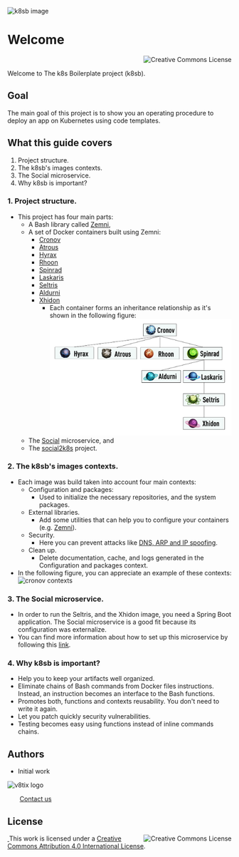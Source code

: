 ![k8sb image](resources/k8s-boilerplate.png)

# Welcome

<a rel="license" href="http://creativecommons.org/licenses/by/4.0/"><img alt="Creative Commons License" style="display: block; border-width:0; float: right" align="left" src="https://i.creativecommons.org/l/by/4.0/88x31.png"/></a><br/>

Welcome to The k8s Boilerplate project (k8sb).

## Goal
The main goal of this project is to show you an operating procedure to deploy an app on Kubernetes using code templates.

## What this guide covers
1. Project structure.
2. The k8sb's images contexts.   
3. The Social microservice.
4. Why k8sb is important?

### 1. Project structure.
* This project has four main parts: 
  * A Bash library called [Zemni](https://github.com/v8tix/zemni), 
  * A set of Docker containers built using Zemni:
    * [Cronov](https://github.com/v8tix/cronov)
    * [Atrous](https://github.com/v8tix/atrous)
    * [Hyrax](https://github.com/v8tix/hyrax)
    * [Rhoon](https://github.com/v8tix/rhoon)
    * [Spinrad](https://github.com/v8tix/spinrad)
    * [Laskaris](https://github.com/v8tix/laskaris)
    * [Seltris](https://github.com/v8tix/seltris)
    * [Aldurni](https://github.com/v8tix/aldurni)
    * [Xhidon](https://github.com/v8tix/xhidon)
      * Each container forms an inheritance relationship as it's shown in the following figure:
      ![k8sb inheritance](resources/k8sb-inheritance-1.png)
  * The [Social](https://github.com/v8tix/social) microservice, and    
  * The [social2k8s](https://github.com/v8tix/social2k8s) project.    
### 2. The k8sb's images contexts.
* Each image was build taken into account four main contexts:
  * Configuration and packages:
    * Used to initialize the necessary repositories, and the system packages.
  * External libraries.
    * Add some utilities that can help you to configure your containers (e.g. [Zemni](https://github.com/v8tix/zemni)). 
  * Security.
    * Here you can prevent attacks like [DNS, ARP and IP spoofing](https://www.tigera.io/blog/prevent-dns-and-other-spoofing-with-calico/).
  * Clean up.
    * Delete documentation, cache, and logs generated in the Configuration and packages context.
* In the following figure, you can appreciate an example of these contexts:
![cronov contexts](./resources/cronov-contexts.png)
### 3. The Social microservice.
* In order to run the Seltris, and the Xhidon image, you need a Spring Boot application. The Social microservice is a good fit because its configuration was externalize.
* You can find more information about how to set up this microservice by following this [link](https://github.com/v8tix/social).  
### 4. Why k8sb is important?
* Help you to keep your artifacts well organized. 
* Eliminate chains of Bash commands from Docker files instructions. Instead, an instruction becomes an interface to the Bash functions.
* Promotes both, functions and contexts reusability. You don't need to write it again.
* Let you patch quickly security vulnerabilities.
* Testing becomes easy using functions instead of inline commands chains.
## Authors
* Initial work

![v8tix logo](resources/v8tix-logo.jpg) <p>&nbsp;&nbsp;&nbsp;&nbsp;&nbsp;&nbsp;&nbsp;[Contact us](mailto:info@v8tix.com)</p>

## License  
<a rel="license" href="http://creativecommons.org/licenses/by/4.0/"><img alt="Creative Commons License" style="display: block; border-width:0; float: right" align="left" src="https://i.creativecommons.org/l/by/4.0/88x31.png"/>&nbsp;</a>This work is licensed under a [Creative Commons Attribution 4.0 International License](http://creativecommons.org/licenses/by/4.0/).
